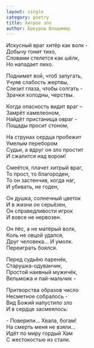 ```yaml
---
layout: single
category: poetry
title: Хитрое зло
author: Бреурош Владимир
---
```


Искусный враг хитёр как волк -  
Добычу гонит тихо,  
Словами стелется как шёлк,  
Но нападает лихо.  

Поднимет вой, чтоб запугать,  
Учуяв слабость жертвы,  
Слезит глаза, чтобы солгать -  
Зрачки холодны, черствы.  

Когда опасность видит враг –  
Замрёт хамелеоном,  
Найдёт пристанища овраг -  
Пощады просит стоном,  

На струнах сердца пробежит  
Умелым перебором  
Судьи, а вдруг он зло простит  
И сжалится над вором!  

Смеётся, плачет хитрый враг,  
То прост, то благороден,  
То он застенчив, когда наг,  
И убивать, не годен,  

Он душка, солнечный цветок  
И в жизни он серьёзен,  
Он справедливости игрок  
И вовсе не нервозен.  

Он пёс, а не матёрый волк,  
Коль не овцой удался,  
Друг человека... И умолк.   
Переиграть боялся.  

Перед судьёю паренёк,  
Старушка-одуванчик,  
Простой наивный мужичёк,  
Вельможа и пай-мальчик -  

Притворства образов число  
Несметное собралось -  
Вид Божий напустило зло  
И в сердце засмеялось:  

\- Поверили... Хвала, богам!   
На смерть меня не взяли...   
Идёт по миру гордый Хам  
С жестокостью из стали.  
